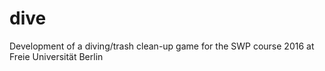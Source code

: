 # dive
Development of a diving/trash clean-up game for the SWP course 2016 at Freie Universität Berlin

